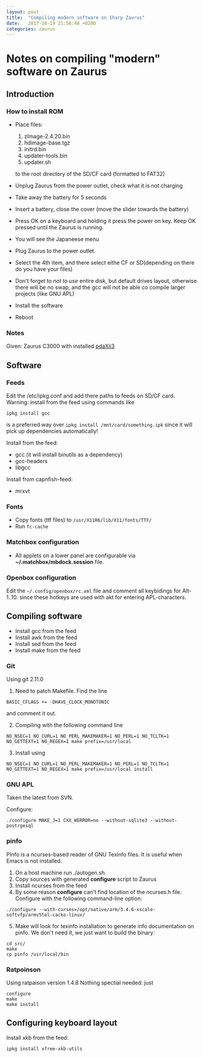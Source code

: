 ```yaml
---
layout: post
title:  "Compiling modern software on Sharp Zaurus"
date:   2017-10-19 21:56:46 +0200
categories: zaurus
---
```

# Notes on compiling "modern" software on Zaurus 

## Introduction

### How to install ROM
- Place files:
  1. zImage-2.4.20.bin
  1. hdimage-base.tgz
  1. initrd.bin
  1. updater-tools.bin
  1. updater.sh
  
  to the root directory of the SD/CF card (formatted to FAT32)
- Unplug Zaurus from the power outlet, check what it is not charging
- Take away the battery for 5 seconds
- Insert a battery, close the cover (move the slider towards the battery)
- Press OK on a keyboard and holding it press the power on key. Keep OK pressed until the Zaurus is running.
- You will see the Japaneese menu
- Plug Zaurus to the power outlet.
- Select the 4th item, and there select eithe CF or SD(depending on there do you have your files)
- Don't forget to *not to use* entire disk, but default drives layout, otherwise there will be no swap, and the gcc will not be able co compile larger projects (like GNU APL)
- Install the software
- Reboot

### Notes

Given: Zaurus C3000 with installed [pdaXii3](http://www.users.on.net/~hluc/myZaurus/pdaxii13.html)


## Software
### Feeds

Edit the /etc/ipkg.conf and add there paths to feeds on SD/CF card.
Warning: install from the feed using commands like
```
ipkg install gcc
```
is a preferred way over ```ipkg install /mnt/card/something.ipk``` since it will pick up dependencies automatically!

Install from the feed:
- gcc (it will install binutils as a dependency)
- gcc-headers
- libgcc

Install from capnfish-feed:
- mrxvt

### Fonts
- Copy fonts (ttf files) to ```/usr/X11R6/lib/X11/fonts/TTF/```
- Run ```fc-cache```

### Matchbox configuration
- All applets on a lower panel are configurable via **~/.matchbox/mbdock.session** file.

### Openbox configuration
Edit the ```~/.config/openbox/rc.xml``` file and comment all keybidings for Alt-1..10. since these hotkeys are used with akt for entering APL-characters.

## Compiling software
- Install gcc from the feed
- Install awk from the feed
- Install sed from the feed
- Install make from the feed

### Git

Using git 2.11.0

1. Need to patch Makefile. Find the line 

  ```
  BASIC_CFLAGS += -DHAVE_CLOCK_MONOTONIC
  ```
  
  and comment it out.

2. Compiling with the following command line

  ```
  NO_NSEC=1 NO_CURL=1 NO_PERL_MAKEMAKER=1 NO_PERL=1 NO_TCLTK=1 NO_GETTEXT=1 NO_REGEX=1 make prefix=/usr/local
  ```

3. Install using 

  ```
  NO_NSEC=1 NO_CURL=1 NO_PERL_MAKEMAKER=1 NO_PERL=1 NO_TCLTK=1 NO_GETTEXT=1 NO_REGEX=1 make prefix=/usr/local install
  ```


### GNU APL
Taken the latest from SVN.

Configure:

```
./configure MAKE_J=1 CXX_WERROR=no --without-sqlite3 --without-postrgesql 
```

### pinfo
PInfo is a ncurses-based reader of GNU Texinfo files. It is useful when Emacs is not installed.
1. On a host machine run ./autogen.sh
2. Copy sources with generated **configure** script to Zaurus
3. Install ncurses from the feed
4. By some reason **configure** can't find location of the ncurses.h file. Configure with the following command-line option:
```
./configure --with-curses=/opt/native/arm/3.4.6-xscale-softvfp/armv5tel-cacko-linux/
```
5. Make will look for texinfo installation to generate info documentation on pinfo. We don't need it, we just want to build the binary:
```
cd src/
make
cp pinfo /usr/local/bin
```

### Ratpoinson
Using ratpaison version 1.4.8
Nothing spectial needed: just
```
configure
make
make install
```

## Configuring keyboard layout
Install xkb from the feed:
```
ipkg install xfree-xkb-utils
```


